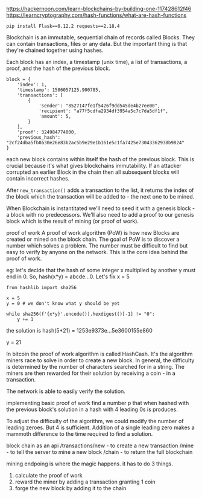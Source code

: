 https://hackernoon.com/learn-blockchains-by-building-one-117428612f46
https://learncryptography.com/hash-functions/what-are-hash-functions

` pip install Flask==0.12.2 requests==2.18.4 `

Blockchain is an immutable, sequential chain of records called Blocks.
They can contain transactions, files or any data. But the important
thing is that they're chained together using hashes.

Each block has an index, a timestamp (unix time), a list of
transactions, a proof, and the hash of the previous block.

```
block = {
    'index': 1,
    'timestamp': 1506057125.900785,
    'transactions': [
        {
            'sender': "8527147fe1f5426f9dd545de4b27ee00",
            'recipient': "a77f5cdfa2934df3954a5c7c7da5df1f",
            'amount': 5,
        }
    ],
    'proof': 324984774000,
    'previous_hash': "2cf24dba5fb0a30e26e83b2ac5b9e29e1b161e5c1fa7425e73043362938b9824"
}
```

each new block contains within itself the hash of the previous block.
This is crucial because it's what gives blockchains immutability. If an
attacker corrupted an earlier Block in the chain then all subsequent
blocks will contain incorrect hashes.

After `new_transaction()` adds a transaction to the list, it returns
the index of the block which the transaction will be added to - the next
one to be mined.

When Blockchain is instantitated we'll need to seed it with a genesis
block - a block with no predecessors. We'll also need to add a proof to
our genesis block which is the result of mining (or proof of work).


proof of work
A proof of work algorithm (PoW) is how new Blocks are created or mined
on the block chain. The goal of PoW is to discover a number which solves
a problem. The number must be difficult to find but easy to verify by
anyone on the network. This is the core idea behind the proof of work.

eg:
let's decide that the hash of some integer x multiplied by another y
must end in 0. So, hash(x*y) = abcde...0. Let's fix x = 5

```
from hashlib import sha256

x = 5
y = 0 # we don't know what y should be yet

while sha256(f'{x*y}'.encode()).hexdigest()[-1] != "0":
    y += 1
```

the solution is hash(5*21) =  1253e9373e...5e3600155e860

y = 21

In bitcoin the proof of work algorithm is called HashCash. It's the
algorithm miners race to solve in order to create a new block. In
general, the difficulty is determined by the number of characters
searched for in a string. The miners are then rewarded for their
solution by receiving a coin - in a transaction.

The network is able to easily verify the solution.

implementing basic proof of work
find a number p that when hashed with the previous block's solution in a
hash with 4 leading 0s is produces.

To adjust the difficulty of the algorithm, we could modify the number of
leading zeroes. But 4 is sufficient. Addition of a single leading zero
makes a mammoth difference to the time required to find a solution.


block chain as an api
/transactions/new - to create a new transaction
/mine - to tell the server to mine a new block
/chain - to return the full blockchain


mining endpoing is where the magic happens. it has to do 3 things.
1) calculate the proof of work
2) reward the miner by adding a transaction granting 1 coin
3) forge the new block by adding it to the chain

